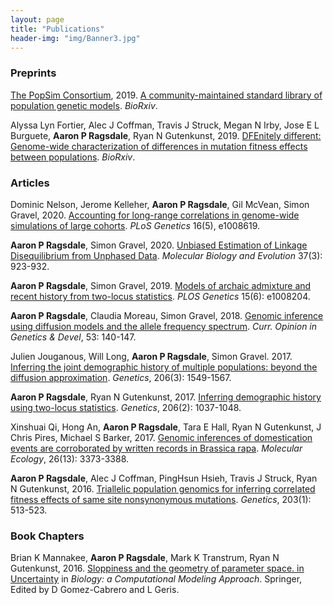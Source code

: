 ```yaml
---
layout: page
title: "Publications"
header-img: "img/Banner3.jpg"
---
```


### Preprints

[The PopSim Consortium](https://github.com/popsim-consortium), 2019.
[A community-maintained standard library of population genetic models](https://doi.org/10.1101/2019.12.20.885129).
*BioRxiv*.

Alyssa Lyn Fortier, Alec J Coffman, Travis J Struck, Megan N Irby, Jose E L Burguete, **Aaron P Ragsdale**, Ryan N Gutenkunst, 2019.
[DFEnitely different: Genome-wide characterization of differences in mutation fitness effects between populations](https://doi.org/10.1101/703918).
*BioRxiv*.

### Articles  

Dominic Nelson, Jerome Kelleher, **Aaron P Ragsdale**,  Gil McVean, Simon Gravel, 2020.
[Accounting for long-range correlations in genome-wide simulations of large cohorts](https://doi.org/10.1371/journal.pgen.1008619).
*PLoS Genetics* 16(5), e1008619.

**Aaron P Ragsdale**, Simon Gravel, 2020.
[Unbiased Estimation of Linkage Disequilibrium from Unphased Data](https://doi.org/10.1093/molbev/msz265).
*Molecular Biology and Evolution* 37(3): 923-932.

**Aaron P Ragsdale**, Simon Gravel, 2019.
[Models of archaic admixture and recent history from two-locus statistics](https://doi.org/10.1371/journal.pgen.1008204).
*PLOS Genetics* 15(6): e1008204.

**Aaron P Ragsdale**, Claudia Moreau, Simon Gravel, 2018.
[Genomic inference using diffusion models and the allele frequency spectrum](https://doi.org/10.1016/j.gde.2018.10.001).
*Curr. Opinion in Genetics & Devel*, 53: 140-147.

Julien Jouganous, Will Long, **Aaron P Ragsdale**, Simon Gravel. 2017.
[Inferring the joint demographic history of multiple populations: beyond the diffusion approximation](https://doi.org/10.1534/genetics.117.200493). 
*Genetics*, 206(3): 1549-1567.

**Aaron P Ragsdale**, Ryan N Gutenkunst, 2017.
[Inferring demographic history using two-locus statistics](https://doi.org/10.1534/genetics.117.201251).
*Genetics*, 206(2): 1037-1048.

Xinshuai Qi, Hong An, **Aaron P Ragsdale**, Tara E Hall, Ryan N Gutenkunst, J Chris Pires, Michael S Barker, 2017.
[Genomic inferences of domestication events are corroborated by written records in Brassica rapa](https://doi.org/10.1111/mec.14131).
*Molecular Ecology*, 26(13): 3373-3388.

**Aaron P Ragsdale**, Alec J Coffman, PingHsun Hsieh, Travis J Struck, Ryan N Gutenkunst, 2016.
[Triallelic population genomics for inferring correlated fitness effects of same site nonsynonymous mutations](https://doi.org/10.1534/genetics.115.184812).
*Genetics*, 203(1): 513-523.

### Book Chapters

Brian K Mannakee, **Aaron P Ragsdale**, Mark K Transtrum, Ryan N Gutenkunst, 2016.
[Sloppiness and the geometry of parameter space. in Uncertainty](https://link.springer.com/chapter/10.1007/978-3-319-21296-8_11)
in *Biology: a Computational Modeling Approach*.
Springer, Edited by D Gomez-Cabrero and L Geris.

[//]: #  (\* these authors contributed equally)
